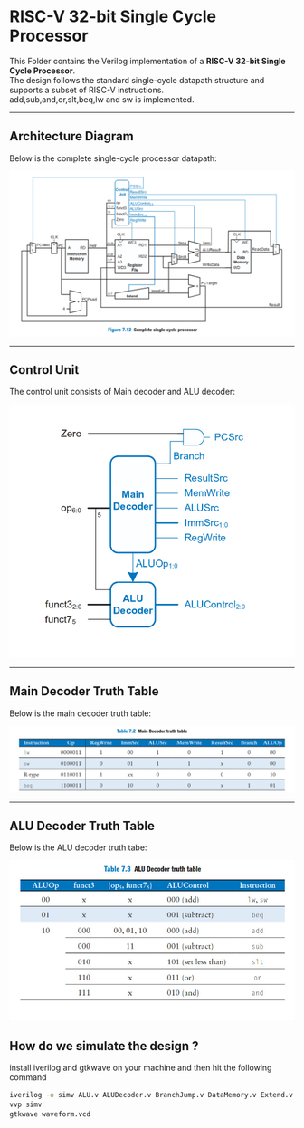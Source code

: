 # RISC-V 32-bit Single Cycle Processor

This Folder contains the Verilog implementation of a **RISC-V 32-bit Single Cycle Processor**.  
The design follows the standard single-cycle datapath structure and supports a subset of RISC-V instructions.  
add,sub,and,or,slt,beq,lw and sw is implemented.  

---



##  Architecture Diagram
Below is the complete single-cycle processor datapath:  

![Single Cycle Processor Diagram](images/complete_processor.jpeg)

---
##  Control Unit
The control unit consists of Main decoder and ALU decoder:  

![Main Decoder Truth Table](images/control_unit.jpeg)

---


##  Main Decoder Truth Table
Below is the main decoder truth table:  

![Main Decoder Truth Table](images/main_decoder_truth_table.jpeg)

---

##  ALU Decoder Truth Table
Below is the ALU decoder truth tabe:  

![Instruction Set](images/alu_decoder_truth_table.jpeg)

## How do we simulate the design ?

install iverilog and gtkwave on your machine and then hit the following command

```bash
iverilog -o simv ALU.v ALUDecoder.v BranchJump.v DataMemory.v Extend.v InstructionMemory.v MainDecoder.v PC.v PCMux.v PCPlus4.v PCPlusImm.v RegisterFile.v SrcBMux.v ResultMux.v testbench.v TopModule.v
vvp simv
gtkwave waveform.vcd
